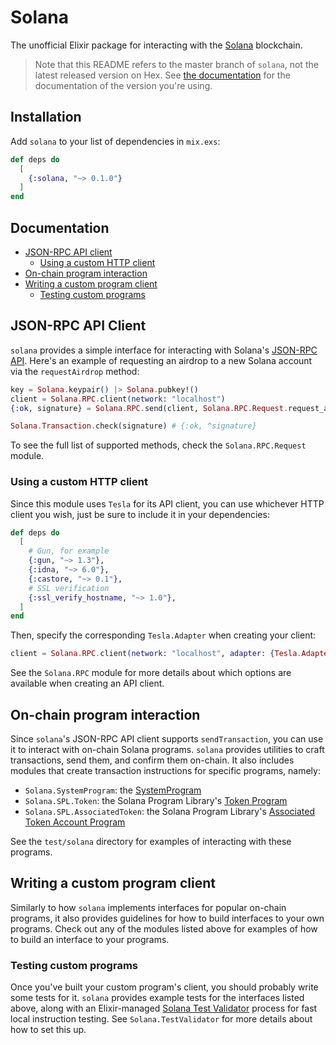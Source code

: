 # Solana

The unofficial Elixir package for interacting with the
[Solana](https://solana.com) blockchain.

> Note that this README refers to the master branch of `solana`, not the latest
> released version on Hex. See [the documentation](https://hexdocs.pm/solana)
> for the documentation of the version you're using.

## Installation

Add `solana` to your list of dependencies in `mix.exs`:

```elixir
def deps do
  [
    {:solana, "~> 0.1.0"}
  ]
end
```

## Documentation

- [JSON-RPC API client](#json-rpc-api-client)
  - [Using a custom HTTP client](#using-a-custom-http-client)
- [On-chain program interaction](#solana-program-interaction)
- [Writing a custom program client](#writing-a-custom-program-client)
  - [Testing custom programs](#testing-custom-programs)

## JSON-RPC API Client

`solana` provides a simple interface for interacting with Solana's [JSON-RPC
API](https://docs.solana.com/developing/clients/jsonrpc-api). Here's an example
of requesting an airdrop to a new Solana account via the `requestAirdrop`
method:

```elixir
key = Solana.keypair() |> Solana.pubkey!()
client = Solana.RPC.client(network: "localhost")
{:ok, signature} = Solana.RPC.send(client, Solana.RPC.Request.request_airdrop(key, 1))

Solana.Transaction.check(signature) # {:ok, ^signature}
```

To see the full list of supported methods, check the `Solana.RPC.Request`
module.

### Using a custom HTTP client

Since this module uses `Tesla` for its API client, you can use whichever
HTTP client you wish, just be sure to include it in your dependencies:

```elixir
def deps do
  [
    # Gun, for example
    {:gun, "~> 1.3"},
    {:idna, "~> 6.0"},
    {:castore, "~> 0.1"},
    # SSL verification
    {:ssl_verify_hostname, "~> 1.0"},
  ]
end
```

Then, specify the corresponding `Tesla.Adapter` when creating your client:

```elixir
client = Solana.RPC.client(network: "localhost", adapter: {Tesla.Adapter.Gun, certificates_verification: true})
```

See the `Solana.RPC` module for more details about which options are available
when creating an API client.

## On-chain program interaction

Since `solana`'s JSON-RPC API client supports `sendTransaction`, you can use it
to interact with on-chain Solana programs. `solana` provides utilities to craft
transactions, send them, and confirm them on-chain. It also includes modules
that create transaction instructions for specific programs, namely:

- `Solana.SystemProgram`: the
  [SystemProgram](https://docs.solana.com/developing/runtime-facilities/programs#system-program)
- `Solana.SPL.Token`: the Solana Program Library's [Token Program](https://spl.solana.com/token)
- `Solana.SPL.AssociatedToken`: the Solana Program Library's [Associated Token
  Account Program](https://spl.solana.com/associated-token-account)

See the `test/solana` directory for examples of interacting with these programs.

## Writing a custom program client

Similarly to how `solana` implements interfaces for popular on-chain programs,
it also provides guidelines for how to build interfaces to your own programs.
Check out any of the modules listed above for examples of how to build an
interface to your programs.

### Testing custom programs

Once you've built your custom program's client, you should probably write some
tests for it. `solana` provides example tests for the interfaces listed above,
along with an Elixir-managed [Solana Test
Validator](https://docs.solana.com/developing/test-validator) process for fast
local instruction testing. See `Solana.TestValidator` for more details about how
to set this up.
